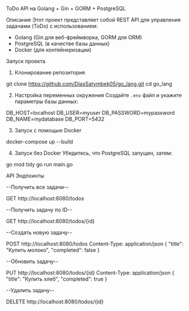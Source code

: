 ToDo API на Golang + Gin + GORM + PostgreSQL

Описание
Этот проект представляет собой REST API для управления задачами (ToDo) с использованием:
- Golang (Gin для веб-фреймворка, GORM для ORM)
- PostgreSQL (в качестве базы данных)
- Docker (для контейнеризации)

Запуск проекта

1. Клонирование репозитория

git clone https://github.com/DiasSatymbek05/go_lang.git
cd go_lang


2. Настройка переменных окружения
Создайте `.env` файл и укажите параметры базы данных:

DB_HOST=localhost
DB_USER=myuser
DB_PASSWORD=mypassword
DB_NAME=mydatabase
DB_PORT=5432


3. Запуск с помощью Docker

docker-compose up --build


4. Запуск без Docker
Убедитесь, что PostgreSQL запущен, затем:

go mod tidy
go run main.go


API Эндпоинты

--Получить все задачи--

GET http://localhost:8080/todos

--Получить задачу по ID--

GET http://localhost:8080/todos/{id}

--Создать новую задачу--

POST http://localhost:8080/todos
Content-Type: application/json
{
  "title": "Купить молоко",
  "completed": false
}

--Обновить задачу--

PUT http://localhost:8080/todos/{id}
Content-Type: application/json
{
  "title": "Купить хлеб",
  "completed": true
}

--Удалить задачу--

DELETE http://localhost:8080/todos/{id}

